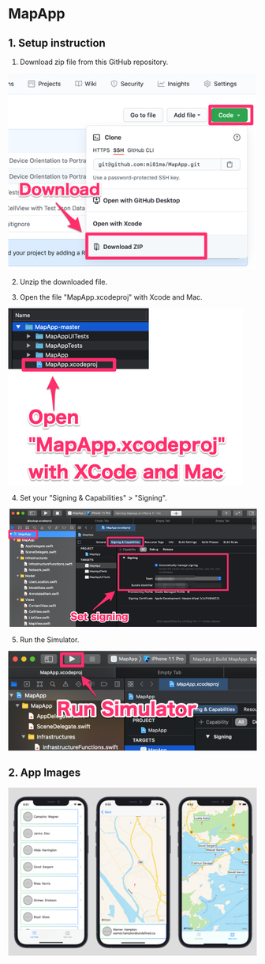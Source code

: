 # MapApp
## 1. Setup instruction
1. Download zip file from this GitHub repository.

  ![Download.png](/ReadMeImages/Download.png)

2. Unzip the downloaded file.


4. Open the file "MapApp.xcodeproj" with Xcode and Mac.

![OpenXcode.png](/ReadMeImages/OpenXcode.png)


4. Set your "Signing & Capabilities" > "Signing".

![SetSigning.png](/ReadMeImages/SetSigning.png)

5. Run the Simulator.

![RunSimulator.png](/ReadMeImages/RunSimulator.png)

## 2. App Images
![Demo.png](/ReadMeImages/Demo.png)
